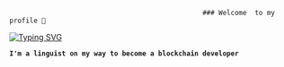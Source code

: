                                                     ### Welcome  to my profile 👋
                                                    
                                                    
[![Typing SVG](https://readme-typing-svg.demolab.com?font=Comfortaa&size=30&pause=1000&color=F2A900&center=true&vCenter=true&width=435&lines=Willing+to+learn;Ready+to+strive)](https://git.io/typing-svg)


**`I'm a linguist on my way to become a blockchain developer`**


<!--
**ed0bus/ed0bus** is a ✨ _special_ ✨ repository because its `README.md` (this file) appears on your GitHub profile.

Here are some ideas to get you started:

- 🔭 I’m currently working on ...
- 🌱 I’m currently learning ...
- 👯 I’m looking to collaborate on ...
- 🤔 I’m looking for help with ...
- 💬 Ask me about ...
- 📫 How to reach me: ...
- 😄 Pronouns: ...
- ⚡ Fun fact: ...
-->
